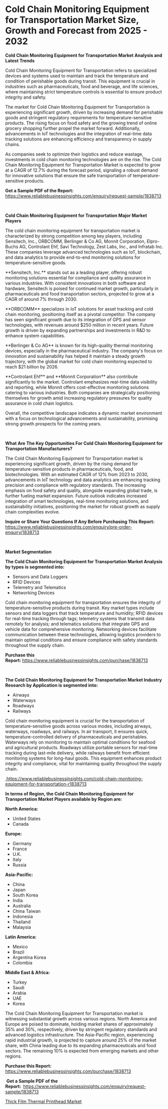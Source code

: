 <p><h1>Cold Chain Monitoring Equipment for Transportation Market Size, Growth and Forecast from 2025 - 2032</h1></p><p><strong>Cold Chain Monitoring Equipment for Transportation Market Analysis and Latest Trends</strong></p>
<p><p>Cold Chain Monitoring Equipment for Transportation refers to specialized devices and systems used to maintain and track the temperature and condition of perishable goods during transit. This equipment is crucial in industries such as pharmaceuticals, food and beverage, and life sciences, where maintaining strict temperature controls is essential to ensure product integrity and safety.</p><p>The market for Cold Chain Monitoring Equipment for Transportation is experiencing significant growth, driven by increasing demand for perishable goods and stringent regulatory requirements for temperature-sensitive products. The rising focus on food safety and the growing trend of online grocery shopping further propel the market forward. Additionally, advancements in IoT technologies and the integration of real-time data tracking solutions are enhancing efficiency and transparency in supply chains.</p><p>As companies seek to optimize their logistics and reduce wastage, investments in cold chain monitoring technologies are on the rise. The Cold Chain Monitoring Equipment for Transportation Market is expected to grow at a CAGR of 12.7% during the forecast period, signaling a robust demand for innovative solutions that ensure the safe transportation of temperature-sensitive products.</p></p>
<p><strong>Get a Sample PDF of the Report:&nbsp;</strong> <a href="https://www.reliablebusinessinsights.com/enquiry/request-sample/1838713?utm_campaign=2302&utm_medium=2&utm_source=Github&utm_content=ia&utm_term=12042025&utm_id=cold-chain-monitoring-equipment-for-transportation">https://www.reliablebusinessinsights.com/enquiry/request-sample/1838713</a></p>
<p>&nbsp;</p>
<p><strong>Cold Chain Monitoring Equipment for Transportation Major Market Players</strong></p>
<p><p>The cold chain monitoring equipment for transportation market is characterized by strong competition among key players, including Sensitech, Inc., ORBCOMM, Berlinger & Co AG, Monnit Corporation, Elpro-Buchs AG, Controlant Ehf, Savi Technology, Zest Labs, Inc., and Infratab Inc. These companies leverage advanced technologies such as IoT, blockchain, and data analytics to provide end-to-end monitoring solutions for temperature-sensitive goods.</p><p>**Sensitech, Inc.** stands out as a leading player, offering robust monitoring solutions essential for compliance and quality assurance in various industries. With consistent innovations in both software and hardware, Sensitech is poised for continued market growth, particularly in pharmaceuticals and food transportation sectors, projected to grow at a CAGR of around 7% through 2030.</p><p>**ORBCOMM** specializes in IoT solutions for asset tracking and cold chain monitoring, positioning itself as a pivotal competitor. The company has seen significant growth due to its integration of GPS and sensor technologies, with revenues around $250 million in recent years. Future growth is driven by expanding partnerships and investments in R&D to enhance system capabilities.</p><p>**Berlinger & Co AG** is known for its high-quality thermal monitoring devices, especially in the pharmaceutical industry. The company's focus on innovation and sustainability has helped it maintain a steady growth trajectory, with the global market for cold chain monitoring expected to reach $21 billion by 2026.</p><p>**Controlant Ehf** and **Monnit Corporation** also contribute significantly to the market. Controlant emphasizes real-time data visibility and reporting, while Monnit offers cost-effective monitoring solutions catering to various industries. Both companies are strategically positioning themselves for growth amid increasing regulatory pressures for quality assurance in cold chain logistics.</p><p>Overall, the competitive landscape indicates a dynamic market environment with a focus on technological advancements and sustainability, promising strong growth prospects for the coming years.</p></p>
<p>&nbsp;</p>
<p><strong>What Are The Key Opportunities For Cold Chain Monitoring Equipment for Transportation Manufacturers?</strong></p>
<p><p>The Cold Chain Monitoring Equipment for Transportation market is experiencing significant growth, driven by the rising demand for temperature-sensitive products in pharmaceuticals, food, and biotechnologies. With an estimated CAGR of 12% from 2023 to 2030, advancements in IoT technology and data analytics are enhancing tracking precision and compliance with regulatory standards. The increasing emphasis on food safety and quality, alongside expanding global trade, is further fueling market expansion. Future outlook indicates increased integration of smart technologies, real-time monitoring solutions, and sustainability initiatives, positioning the market for robust growth as supply chain complexities evolve.</p></p>
<p><strong>Inquire or Share Your Questions If Any Before Purchasing This Report:</strong> <a href="https://www.reliablebusinessinsights.com/enquiry/pre-order-enquiry/1838713?utm_campaign=2302&utm_medium=2&utm_source=Github&utm_content=ia&utm_term=12042025&utm_id=cold-chain-monitoring-equipment-for-transportation">https://www.reliablebusinessinsights.com/enquiry/pre-order-enquiry/1838713</a></p>
<p>&nbsp;</p>
<p><strong>Market Segmentation</strong></p>
<p><strong>The Cold Chain Monitoring Equipment for Transportation Market Analysis by types is segmented into:</strong></p>
<p><ul><li>Sensors and Data Loggers</li><li>RFID Devices</li><li>Telemetry and Telematics</li><li>Networking Devices</li></ul></p>
<p><p>Cold chain monitoring equipment for transportation ensures the integrity of temperature-sensitive products during transit. Key market types include sensors and data loggers that track temperature and humidity; RFID devices for real-time tracking through tags; telemetry systems that transmit data remotely for analysis; and telematics solutions that integrate GPS and vehicle data for comprehensive monitoring. Networking devices facilitate communication between these technologies, allowing logistics providers to maintain optimal conditions and ensure compliance with safety standards throughout the supply chain.</p></p>
<p><strong>Purchase this Report:&nbsp;</strong><a href="https://www.reliablebusinessinsights.com/purchase/1838713?utm_campaign=2302&utm_medium=2&utm_source=Github&utm_content=ia&utm_term=12042025&utm_id=cold-chain-monitoring-equipment-for-transportation">https://www.reliablebusinessinsights.com/purchase/1838713</a></p>
<p>&nbsp;</p>
<p><strong>The Cold Chain Monitoring Equipment for Transportation Market Industry Research by Application is segmented into:</strong></p>
<p><ul><li>Airways</li><li>Waterways</li><li>Roadways</li><li>Railways</li></ul></p>
<p><p>Cold chain monitoring equipment is crucial for the transportation of temperature-sensitive goods across various modes, including airways, waterways, roadways, and railways. In air transport, it ensures quick, temperature-controlled delivery of pharmaceuticals and perishables. Waterways rely on monitoring to maintain optimal conditions for seafood and agricultural products. Roadways utilize portable sensors for real-time tracking during last-mile delivery, while railways benefit from efficient monitoring systems for long-haul goods. This equipment enhances product integrity and compliance, vital for maintaining quality throughout the supply chain.</p></p>
<p><a href="https://www.reliablebusinessinsights.com/cold-chain-monitoring-equipment-for-transportation-r1838713?utm_campaign=2302&utm_medium=2&utm_source=Github&utm_content=ia&utm_term=12042025&utm_id=cold-chain-monitoring-equipment-for-transportation">&nbsp;https://www.reliablebusinessinsights.com/cold-chain-monitoring-equipment-for-transportation-r1838713</a></p>
<p><strong>In terms of Region, the Cold Chain Monitoring Equipment for Transportation Market Players available by Region are:</strong></p>
<p>
    <p> <strong> North America: </strong>
        <ul>
            <li>United States</li>
            <li>Canada</li>
        </ul>
        </p> 
    <p> <strong> Europe: </strong>
        <ul>
            <li>Germany</li>
            <li>France</li>
            <li>U.K.</li>
            <li>Italy</li>
            <li>Russia</li>
        </ul>
        </p> 
    <p> <strong> Asia-Pacific: </strong>
        <ul>
            <li>China</li>
            <li>Japan</li>
            <li>South Korea</li>
            <li>India</li>
            <li>Australia</li>
            <li>China Taiwan</li>
            <li>Indonesia</li>
            <li>Thailand</li>
            <li>Malaysia</li>
        </ul>
        </p> 
    <p> <strong> Latin America: </strong>
        <ul>
            <li>Mexico</li>
            <li>Brazil</li>
            <li>Argentina Korea</li>
            <li>Colombia</li>
        </ul>
        </p> 
    <p> <strong> Middle East & Africa: </strong>
        <ul>
            <li>Turkey</li>
            <li>Saudi</li>
            <li>Arabia</li>
            <li>UAE</li>
            <li>Korea</li>
        </ul>
    </p>
    </p>
<p><p>The Cold Chain Monitoring Equipment for Transportation market is witnessing substantial growth across various regions. North America and Europe are poised to dominate, holding market shares of approximately 35% and 30%, respectively, driven by stringent regulatory standards and advanced logistics infrastructure. The Asia-Pacific region, experiencing rapid industrial growth, is projected to capture around 25% of the market share, with China leading due to its expanding pharmaceuticals and food sectors. The remaining 10% is expected from emerging markets and other regions.</p></p>
<p><strong>Purchase this Report: </strong><a href="https://www.reliablebusinessinsights.com/purchase/1838713?utm_campaign=2302&utm_medium=2&utm_source=Github&utm_content=ia&utm_term=12042025&utm_id=cold-chain-monitoring-equipment-for-transportation">https://www.reliablebusinessinsights.com/purchase/1838713</a></p>
<p>&nbsp;<strong>Get a Sample PDF of the Report:&nbsp;&nbsp;</strong><a href="https://www.reliablebusinessinsights.com/enquiry/request-sample/1838713?utm_campaign=2302&utm_medium=2&utm_source=Github&utm_content=ia&utm_term=12042025&utm_id=cold-chain-monitoring-equipment-for-transportation">https://www.reliablebusinessinsights.com/enquiry/request-sample/1838713</a></p>
<p><strong></strong></p>
<p><p><a href="https://github.com/mauripalmi/Market-Research-Report-List-6/blob/main/thick-film-thermal-printhead-market.md?utm_campaign=2302&utm_medium=2&utm_source=Github&utm_content=ia&utm_term=12042025&utm_id=cold-chain-monitoring-equipment-for-transportation">Thick Film Thermal Printhead Market</a></p></p>